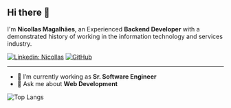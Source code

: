 ## Hi there 👋

I'm **Nicollas Magalhães**, an Experienced **Backend Developer** with a demonstrated history of working in the information technology and services industry.

[![Linkedin: Nicollas](https://img.shields.io/badge/-Nicollas-blue?style=flat-square&logo=Linkedin&logoColor=white&link=https://www.linkedin.com/in/nicollasmagalhaes/)](https://www.linkedin.com/in/nicollasmagalhaes/)
[![GitHub](https://img.shields.io/github/followers/ncrcode?label=follow&style=social)](https://github.com/ncrcode)

---

- 🔭 I’m currently working as **Sr. Software Engineer**
- 💬 Ask me about **Web Development**

![Top Langs](https://github-readme-stats.vercel.app/api/top-langs/?username=ncrcode&layout=compact&theme=dark&hide_border=true)
